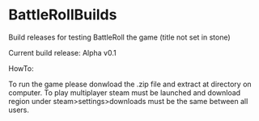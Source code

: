 # BattleRollBuilds
Build releases for testing BattleRoll the game (title not set in stone)

Current build release: Alpha v0.1

HowTo:

To run the game please donwload the .zip file and extract at directory on computer.
To play multiplayer steam must be launched and download region under steam>settings>downloads must be the same between all users.


